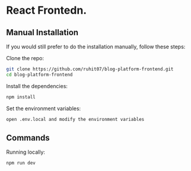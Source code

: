 # React Frontedn.

## Manual Installation

If you would still prefer to do the installation manually, follow these steps:

Clone the repo:

```bash
git clone https://github.com/ruhit07/blog-platform-frontend.git
cd blog-platform-frontend
```

Install the dependencies:

```bash
npm install
```

Set the environment variables:

```bash
open .env.local and modify the environment variables
```

## Commands

Running locally:

```bash
npm run dev
```
